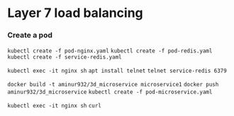 # Layer 7 load balancing
### Create a pod
`kubectl create -f pod-nginx.yaml`
`kubectl create -f pod-redis.yaml`
`kubectl create -f service-redis.yaml`

`kubectl exec -it nginx sh`
`apt install telnet`
`telnet service-redis 6379`

`docker build -t aminur932/3d_microservice microservice1`
`docker push aminur932/3d_microservice`
`kubectl create -f pod-microservice.yaml`

`kubectl exec -it nginx sh`
`curl`
